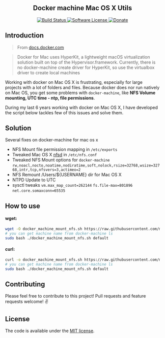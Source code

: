 
<p align="center">
  <h2 align="center">Docker machine Mac OS X Utils</h2>
  <p align="center">
    <a href="https://app.bitrise.io/app/108f6546a2dabcdd">
      <img src="https://app.bitrise.io/app/108f6546a2dabcdd/status.svg?token=FlpOj4XIGhpmVvJNIpfxOg&branch=master" alt="Build Status">
    </a>
    <a href="LICENSE.md">
      <img src="https://img.shields.io/badge/license-MIT-brightgreen.svg?style=flat-square" alt="Software License">
    </a>
    <a href="https://www.paypal.me/meabed">
      <img src="https://img.shields.io/badge/paypal-donate-179BD7.svg?style=flat-squares" alt="Donate">
    </a>
  </p>
</p>


## Introduction
> From [docs.docker.com](https://docs.docker.com/machine/get-started/)

> Docker for Mac uses HyperKit, a lightweight macOS virtualization solution built on top of the Hypervisor.framework.
> Currently, there is no docker-machine create driver for HyperKit, so use the virtualbox driver to create local machines
 

Working with docker on Mac OS X is frustrating, especially for large projects with a lot of folders and files.
Because docker does nor run natively on Mac OS, you get some problems with `docker-machine`, like **NFS Volume mounting, UTC time - ntp, file permissions**. 

During my last 6 years working with docker on Mac OS X, I have developed the script below tackles few of this issues and solve them.

## Solution
Several fixes on docker-machine for mac os x
- NFS Mount file permission mapping in `/etc/exports`
- Tweaked Mac OS X [nfsd](http://www.manpagez.com/man/5/nfs/) in `/etc/nfs.conf`
- Tweaked NFS Mount options for `docker-machine` `rw,noacl,nocto,noatime,nodiratime,soft,nolock,rsize=32768,wsize=32768,intr,tcp,nfsvers=3,actimeo=2`
- NFS Remount /Users/${USERNAME} dir for Mac OS X
- NTPD Update to UTC
- sysctl tweaks `vm.max_map_count=262144` `fs.file-max=801896` `net.core.somaxconn=65535`

## How to use

#### wget:
```bash
wget -O docker_machine_mount_nfs.sh https://raw.githubusercontent.com/me-io/docker-machine-mac-nfs-mount/master/docker_machine_mount_nfs.sh
# you can get machine name from docker-machine ls
sudo bash ./docker_machine_mount_nfs.sh default 
```

#### curl:
```bash
curl -o docker_machine_mount_nfs.sh https://raw.githubusercontent.com/me-io/docker-machine-mac-nfs-mount/master/docker_machine_mount_nfs.sh
# you can get machine name from docker-machine ls
sudo bash ./docker_machine_mount_nfs.sh default
```


## Contributing

Please feel free to contribute to this project! Pull requests and feature requests welcome! :v:

## License

The code is available under the [MIT license](LICENSE.md).
